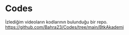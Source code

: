 # Codes
 İzlediğim videoların kodlarının bulunduğu bir repo.
https://github.com/Bahra23/Codes/tree/main/BtkAkademi
